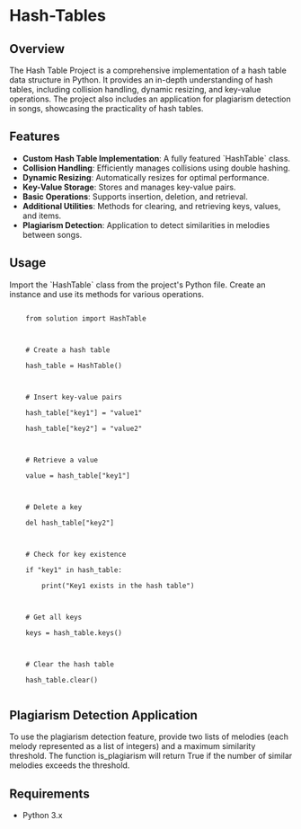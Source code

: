 # Hash-Tables

<h2>Overview</h2>
<p>
    The Hash Table Project is a comprehensive implementation of a hash table data structure in Python. It provides 
    an in-depth understanding of hash tables, including collision handling, dynamic resizing, and key-value operations.
    The project also includes an application for plagiarism detection in songs, showcasing the practicality of hash tables.
</p>

<h2>Features</h2>
<ul>
    <li><strong>Custom Hash Table Implementation</strong>: A fully featured `HashTable` class.</li>
    <li><strong>Collision Handling</strong>: Efficiently manages collisions using double hashing.</li>
    <li><strong>Dynamic Resizing</strong>: Automatically resizes for optimal performance.</li>
    <li><strong>Key-Value Storage</strong>: Stores and manages key-value pairs.</li>
    <li><strong>Basic Operations</strong>: Supports insertion, deletion, and retrieval.</li>
    <li><strong>Additional Utilities</strong>: Methods for clearing, and retrieving keys, values, and items.</li>
    <li><strong>Plagiarism Detection</strong>: Application to detect similarities in melodies between songs.</li>
</ul>

<h2>Usage</h2>
<p>
    Import the `HashTable` class from the project's Python file. Create an instance and use its methods for various operations.
</p>
<code>
    from solution import HashTable<br>
    <br>
    # Create a hash table<br>
    hash_table = HashTable()<br>
    <br>
    # Insert key-value pairs<br>
    hash_table["key1"] = "value1"<br>
    hash_table["key2"] = "value2"<br>
    <br>
    # Retrieve a value<br>
    value = hash_table["key1"]<br>
    <br>
    # Delete a key<br>
    del hash_table["key2"]<br>
    <br>
    # Check for key existence<br>
    if "key1" in hash_table:<br>
        print("Key1 exists in the hash table")<br>
    <br>
    # Get all keys<br>
    keys = hash_table.keys()<br>
    <br>
    # Clear the hash table<br>
    hash_table.clear()<br>
</code>

<h2>Plagiarism Detection Application</h2>
<p>
    To use the plagiarism detection feature, provide two lists of melodies (each melody represented as a list of integers) and a maximum similarity threshold. The function is_plagiarism will return True if the number of similar melodies exceeds the threshold.

</p>

<h2>Requirements</h2>
<ul>
    <li>Python 3.x</li>
</ul>


</body>
</html>
